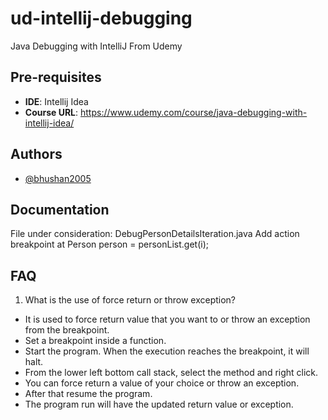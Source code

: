 # ud-intellij-debugging
Java Debugging with IntelliJ From Udemy
## Pre-requisites

- **IDE**: Intellij Idea
- **Course URL**: https://www.udemy.com/course/java-debugging-with-intellij-idea/


## Authors

- [@bhushan2005](https://www.github.com/bhushan2005)


## Documentation

File under consideration: DebugPersonDetailsIteration.java
Add action breakpoint at Person person = personList.get(i);



## FAQ

1. What is the use of force return or throw exception?
- It is used to force return value that you want to or throw an exception from the breakpoint.
- Set a breakpoint inside a function.
- Start the program. When the execution reaches the breakpoint, it will halt.
- From the lower left bottom call stack, select the method and right click.
- You can force return a value of your choice or throw an exception.
- After that resume the program.
- The program run will have the updated return value or exception.